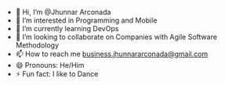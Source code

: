 - 👋 Hi, I’m @Jhunnar Arconada
- 👀 I’m interested in Programming and Mobile
- 🌱 I’m currently learning DevOps
- 💞️ I’m looking to collaborate on Companies with Agile Software Methodology
- 📫 How to reach me business.jhunnararconada@gmail.com
- 😄 Pronouns: He/Him
- ⚡ Fun fact: I like to Dance

<!---
jparconada/jparconada is a ✨ special ✨ repository because its `README.md` (this file) appears on your GitHub profile.
You can click the Preview link to take a look at your changes.
--->
